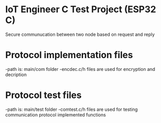 # IoT Engineer C Test Project (ESP32 C)
Secure communucation between two node based on request and reply 

# Protocol implementation files 
  -path is: main/com folder
  -encdec.c/h files are used for encryption and decription


  # Protocol test files 
  -path is: main/test folder
  -comtest.c/h files are used for testing communication protocol implemented functions
 

